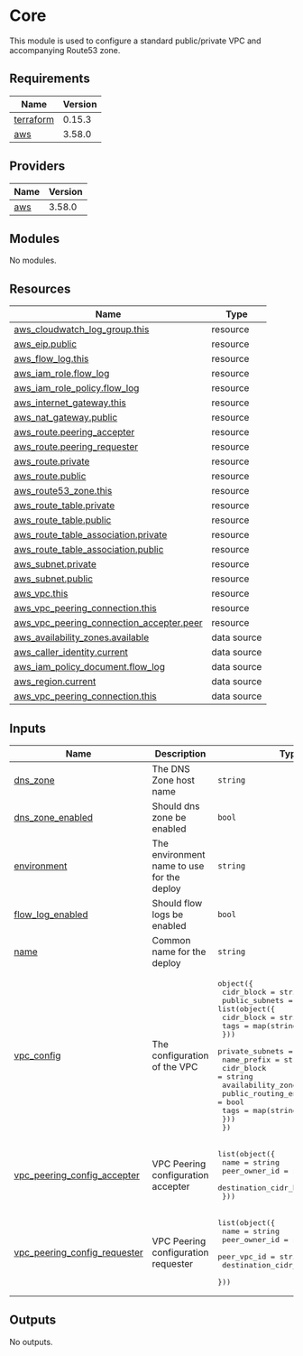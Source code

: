 # Core

This module is used to configure a standard public/private VPC and accompanying Route53 zone.

## Requirements

| Name | Version |
|------|---------|
| <a name="requirement_terraform"></a> [terraform](#requirement\_terraform) | 0.15.3 |
| <a name="requirement_aws"></a> [aws](#requirement\_aws) | 3.58.0 |

## Providers

| Name | Version |
|------|---------|
| <a name="provider_aws"></a> [aws](#provider\_aws) | 3.58.0 |

## Modules

No modules.

## Resources

| Name | Type |
|------|------|
| [aws_cloudwatch_log_group.this](https://registry.terraform.io/providers/hashicorp/aws/3.58.0/docs/resources/cloudwatch_log_group) | resource |
| [aws_eip.public](https://registry.terraform.io/providers/hashicorp/aws/3.58.0/docs/resources/eip) | resource |
| [aws_flow_log.this](https://registry.terraform.io/providers/hashicorp/aws/3.58.0/docs/resources/flow_log) | resource |
| [aws_iam_role.flow_log](https://registry.terraform.io/providers/hashicorp/aws/3.58.0/docs/resources/iam_role) | resource |
| [aws_iam_role_policy.flow_log](https://registry.terraform.io/providers/hashicorp/aws/3.58.0/docs/resources/iam_role_policy) | resource |
| [aws_internet_gateway.this](https://registry.terraform.io/providers/hashicorp/aws/3.58.0/docs/resources/internet_gateway) | resource |
| [aws_nat_gateway.public](https://registry.terraform.io/providers/hashicorp/aws/3.58.0/docs/resources/nat_gateway) | resource |
| [aws_route.peering_accepter](https://registry.terraform.io/providers/hashicorp/aws/3.58.0/docs/resources/route) | resource |
| [aws_route.peering_requester](https://registry.terraform.io/providers/hashicorp/aws/3.58.0/docs/resources/route) | resource |
| [aws_route.private](https://registry.terraform.io/providers/hashicorp/aws/3.58.0/docs/resources/route) | resource |
| [aws_route.public](https://registry.terraform.io/providers/hashicorp/aws/3.58.0/docs/resources/route) | resource |
| [aws_route53_zone.this](https://registry.terraform.io/providers/hashicorp/aws/3.58.0/docs/resources/route53_zone) | resource |
| [aws_route_table.private](https://registry.terraform.io/providers/hashicorp/aws/3.58.0/docs/resources/route_table) | resource |
| [aws_route_table.public](https://registry.terraform.io/providers/hashicorp/aws/3.58.0/docs/resources/route_table) | resource |
| [aws_route_table_association.private](https://registry.terraform.io/providers/hashicorp/aws/3.58.0/docs/resources/route_table_association) | resource |
| [aws_route_table_association.public](https://registry.terraform.io/providers/hashicorp/aws/3.58.0/docs/resources/route_table_association) | resource |
| [aws_subnet.private](https://registry.terraform.io/providers/hashicorp/aws/3.58.0/docs/resources/subnet) | resource |
| [aws_subnet.public](https://registry.terraform.io/providers/hashicorp/aws/3.58.0/docs/resources/subnet) | resource |
| [aws_vpc.this](https://registry.terraform.io/providers/hashicorp/aws/3.58.0/docs/resources/vpc) | resource |
| [aws_vpc_peering_connection.this](https://registry.terraform.io/providers/hashicorp/aws/3.58.0/docs/resources/vpc_peering_connection) | resource |
| [aws_vpc_peering_connection_accepter.peer](https://registry.terraform.io/providers/hashicorp/aws/3.58.0/docs/resources/vpc_peering_connection_accepter) | resource |
| [aws_availability_zones.available](https://registry.terraform.io/providers/hashicorp/aws/3.58.0/docs/data-sources/availability_zones) | data source |
| [aws_caller_identity.current](https://registry.terraform.io/providers/hashicorp/aws/3.58.0/docs/data-sources/caller_identity) | data source |
| [aws_iam_policy_document.flow_log](https://registry.terraform.io/providers/hashicorp/aws/3.58.0/docs/data-sources/iam_policy_document) | data source |
| [aws_region.current](https://registry.terraform.io/providers/hashicorp/aws/3.58.0/docs/data-sources/region) | data source |
| [aws_vpc_peering_connection.this](https://registry.terraform.io/providers/hashicorp/aws/3.58.0/docs/data-sources/vpc_peering_connection) | data source |

## Inputs

| Name | Description | Type | Default | Required |
|------|-------------|------|---------|:--------:|
| <a name="input_dns_zone"></a> [dns\_zone](#input\_dns\_zone) | The DNS Zone host name | `string` | `""` | no |
| <a name="input_dns_zone_enabled"></a> [dns\_zone\_enabled](#input\_dns\_zone\_enabled) | Should dns zone be enabled | `bool` | `false` | no |
| <a name="input_environment"></a> [environment](#input\_environment) | The environment name to use for the deploy | `string` | n/a | yes |
| <a name="input_flow_log_enabled"></a> [flow\_log\_enabled](#input\_flow\_log\_enabled) | Should flow logs be enabled | `bool` | `false` | no |
| <a name="input_name"></a> [name](#input\_name) | Common name for the deploy | `string` | n/a | yes |
| <a name="input_vpc_config"></a> [vpc\_config](#input\_vpc\_config) | The configuration of the VPC | <pre>object({<br>    cidr_block = string<br>    public_subnets = list(object({<br>      cidr_block = string<br>      tags       = map(string)<br>    }))<br>    private_subnets = list(object({<br>      name_prefix             = string<br>      cidr_block              = string<br>      availability_zone_index = number<br>      public_routing_enabled  = bool<br>      tags                    = map(string)<br>    }))<br>  })</pre> | n/a | yes |
| <a name="input_vpc_peering_config_accepter"></a> [vpc\_peering\_config\_accepter](#input\_vpc\_peering\_config\_accepter) | VPC Peering configuration accepter | <pre>list(object({<br>    name                   = string<br>    peer_owner_id          = string<br>    destination_cidr_block = string<br>  }))</pre> | `[]` | no |
| <a name="input_vpc_peering_config_requester"></a> [vpc\_peering\_config\_requester](#input\_vpc\_peering\_config\_requester) | VPC Peering configuration requester | <pre>list(object({<br>    name                   = string<br>    peer_owner_id          = string<br>    peer_vpc_id            = string<br>    destination_cidr_block = string<br>  }))</pre> | `[]` | no |

## Outputs

No outputs.
